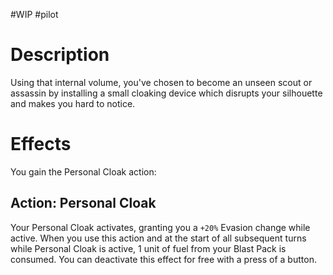 #WIP #pilot 

# Description

Using that internal volume, you've chosen to become an unseen scout or assassin by installing a small cloaking device which disrupts your silhouette and makes you hard to notice.

# Effects

You gain the Personal Cloak action:

## Action: Personal Cloak

Your Personal Cloak activates, granting you a `+20%` Evasion change while active. When you use this action and at the start of all subsequent turns while Personal Cloak is active, 1 unit of fuel from your Blast Pack is consumed. You can deactivate this effect for free with a press of a button.